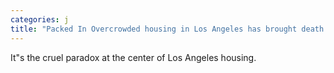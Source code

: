 ```yaml
---
categories: j
title: "Packed In Overcrowded housing in Los Angeles has brought death by design"
---
```

It"s the cruel paradox at the center of Los Angeles housing. 